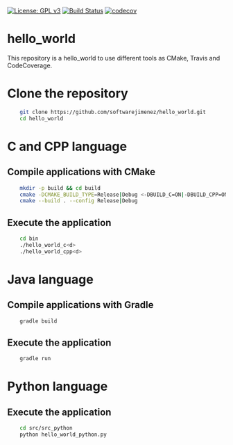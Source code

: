 [![License: GPL v3](https://img.shields.io/badge/License-GPLv3-blue.svg)](https://www.gnu.org/licenses/gpl-3.0)
[![Build Status](https://travis-ci.org/softwarejimenez/hello_world.svg?branch=master)](https://travis-ci.org/softwarejimenez/hello_world)
[![codecov](https://codecov.io/gh/softwarejimenez/hello_world/branch/master/graph/badge.svg)](https://codecov.io/gh/softwarejimenez/hello_world)

# hello_world
This repository is a hello_world to use different tools as CMake, Travis and CodeCoverage.

# Clone the repository

```bash
    git clone https://github.com/softwarejimenez/hello_world.git
    cd hello_world
```

# C and CPP language

## Compile applications with CMake

```bash
    mkdir -p build && cd build
    cmake -DCMAKE_BUILD_TYPE=Release|Debug <-DBUILD_C=ON|-DBUILD_CPP=ON> <-DCODE_COVERAGE=ON> ..
    cmake --build . --config Release|Debug
```

## Execute the application
```bash
    cd bin
    ./hello_world_c<d>
    ./hello_world_cpp<d>
```

# Java language

## Compile applications with Gradle

```bash
    gradle build
```

## Execute the application
```bash
    gradle run
```

# Python language

## Execute the application


```bash
    cd src/src_python
    python hello_world_python.py
```
